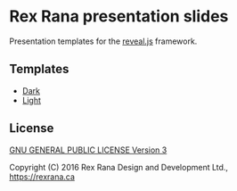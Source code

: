 # Rex Rana presentation slides

Presentation templates for the [reveal.js](http://lab.hakim.se/reveal-js/) framework.

## Templates
- [Dark](dark.html)
- [Light](light.html)

## License

[GNU GENERAL PUBLIC LICENSE Version 3](LICENSE)

Copyright (C) 2016 Rex Rana Design and Development Ltd., https://rexrana.ca
